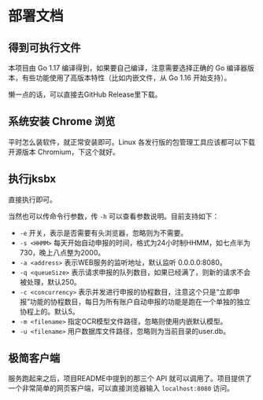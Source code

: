 # 部署文档

## 得到可执行文件
本项目由 Go 1.17 编译得到，如果要自己编译，注意需要选择正确的 Go 编译器版本，有些功能使用了高版本特性（比如内嵌文件，从 Go 1.16 开始支持）。

懒一点的话，可以直接去GitHub Release里下载。

## 系统安装 Chrome 浏览
平时怎么装软件，就正常安装即可。Linux 各发行版的包管理工具应该都可以下载开源版本 Chromium，下这个就好。

## 执行jksbx
直接执行即可。

当然也可以传命令行参数，传 `-h` 可以查看参数说明。目前支持如下：

- `-e` 开关，表示是否需要有头浏览器，忽略则为不需要。
- `-s <HHMM>` 每天开始自动申报的时间，格式为24小时制HHMM，如七点半为730，晚上八点整为2000。
- `-a <address>` 表示WEB服务的监听地址，默认监听 0.0.0.0:8080。
- `-q <queueSize>` 表示请求申报的队列数目，如果已经满了，则新的请求不会被处理，默认250。
- `-c <concurrency>` 表示并发进行申报的协程数目，注意这个只是“立即申报”功能的协程数目，每日为所有账户自动申报的功能是跑在一个单独的独立协程上的。默认5。
- `-m <filename>` 指定OCR模型文件路径，忽略则使用内嵌默认模型。
- `-u <filename>` 用户数据库文件路径，忽略则为当前目录的user.db。

## 极简客户端
服务跑起来之后，项目README中提到的那三个 API 就可以调用了。项目提供了一个非常简单的网页客户端，可以直接浏览器输入 `localhost:8080` 访问。
